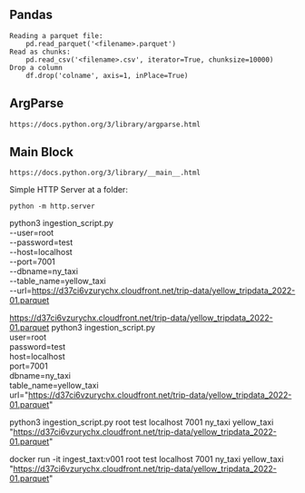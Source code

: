 Pandas
----

    Reading a parquet file:
        pd.read_parquet('<filename>.parquet')
    Read as chunks:
        pd.read_csv('<filename>.csv', iterator=True, chunksize=10000)
    Drop a column
        df.drop('colname', axis=1, inPlace=True)
    
ArgParse
-----
    https://docs.python.org/3/library/argparse.html

Main Block
-----

    https://docs.python.org/3/library/__main__.html


Simple HTTP Server at a folder:

    python -m http.server



python3 ingestion_script.py \
    --user=root \
    --password=test \
    --host=localhost \
    --port=7001 \
    --dbname=ny_taxi \
    --table_name=yellow_taxi \
    --url=https://d37ci6vzurychx.cloudfront.net/trip-data/yellow_tripdata_2022-01.parquet

https://d37ci6vzurychx.cloudfront.net/trip-data/yellow_tripdata_2022-01.parquet
python3 ingestion_script.py \
    user=root \
    password=test \
    host=localhost \
    port=7001 \
    dbname=ny_taxi \
    table_name=yellow_taxi \
    url="https://d37ci6vzurychx.cloudfront.net/trip-data/yellow_tripdata_2022-01.parquet"


python3 ingestion_script.py root test localhost 7001 ny_taxi yellow_taxi "https://d37ci6vzurychx.cloudfront.net/trip-data/yellow_tripdata_2022-01.parquet"

docker run -it ingest_taxt:v001 root test localhost 7001 ny_taxi yellow_taxi "https://d37ci6vzurychx.cloudfront.net/trip-data/yellow_tripdata_2022-01.parquet"
